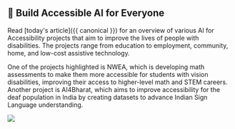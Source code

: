 ## 🚌 Build Accessible AI for Everyone

Read [today's article]({{ canonical }}) for an overview of various AI for Accessibility projects that aim to improve the lives of people with disabilities. The projects range from education to employment, community, home, and low-cost assistive technology.  

One of the projects highlighted is NWEA, which is developing math assessments to make them more accessible for students with vision disabilities, improving their access to higher-level math and STEM careers. Another project is AI4Bharat, which aims to improve accessibility for the deaf population in India by creating datasets to advance Indian Sign Language understanding.

![](ai-for-accessiblity.jpeg)